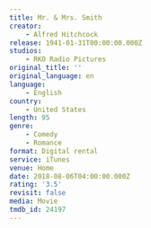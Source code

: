 ```yaml
---
title: Mr. & Mrs. Smith
creator:
    - Alfred Hitchcock
release: 1941-01-31T00:00:00.000Z
studios:
    - RKO Radio Pictures
original_title: ''
original_language: en
language:
    - English
country:
    - United States
length: 95
genre:
    - Comedy
    - Romance
format: Digital rental
service: iTunes
venue: Home
date: 2018-08-06T04:00:00.000Z
rating: '3.5'
revisit: false
media: Movie
tmdb_id: 24197
---
```



